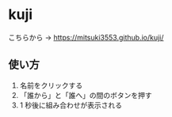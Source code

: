# kuji

こちらから → https://mitsuki3553.github.io/kuji/

## 使い方

1. 名前をクリックする
2. 「誰から」と「誰へ」の間のボタンを押す
3. 1 秒後に組み合わせが表示される
